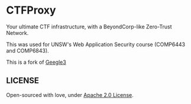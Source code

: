 # CTFProxy

Your ultimate CTF infrastructure, with a BeyondCorp-like Zero-Trust Network.

This was used for UNSW's Web Application Security course (COMP6443 and COMP6843).

This is a fork of [Geegle3](https://github.com/adamyi/Geegle3)

## LICENSE

Open-sourced with love, under [Apache 2.0 License](LICENSE).
